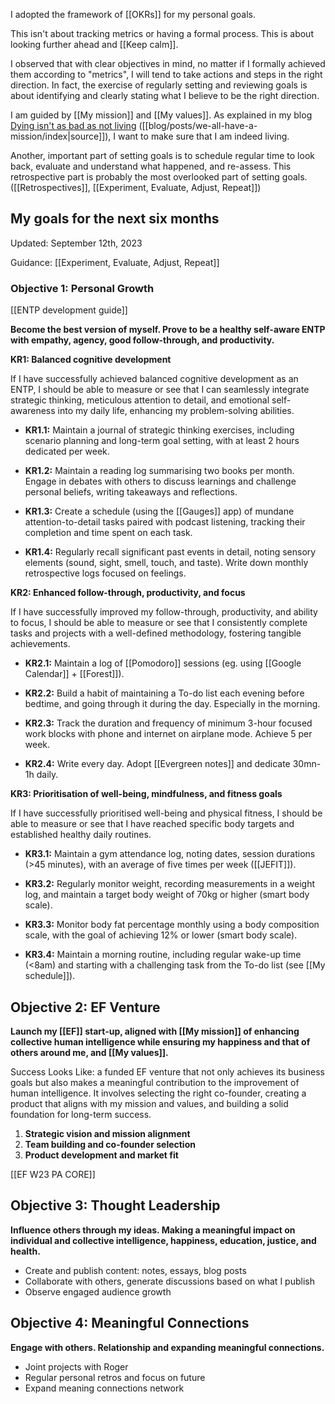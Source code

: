 I adopted the framework of [[OKRs]] for my personal goals.

This isn't about tracking metrics or having a formal process.
This is about looking further ahead and [[Keep calm]].

I observed that with clear objectives in mind, no matter if I formally achieved them according to "metrics", I will tend to take actions and steps in the right direction.
In fact, the exercise of regularly setting and reviewing goals is about identifying and clearly stating what I believe to be the right direction.

I am guided by [[My mission]] and [[My values]]. As explained in my blog [Dying isn't as bad as not living](https://mindthegapblog.com/posts/we-all-have-a-mission/) ([[blog/posts/we-all-have-a-mission/index|source]]), I want to make sure that I am indeed living.

Another, important part of setting goals is to schedule regular time to look back, evaluate and understand what happened, and re-assess.
This retrospective part is probably the most overlooked part of setting goals.
([[Retrospectives]], [[Experiment, Evaluate, Adjust, Repeat]])
## My goals for the next six months

Updated: September 12th, 2023

Guidance: [[Experiment, Evaluate, Adjust, Repeat]]
### Objective 1: Personal Growth

[[ENTP development guide]]

**Become the best version of myself. Prove to be a healthy self-aware ENTP with empathy, agency, good follow-through, and productivity.**

**KR1: Balanced cognitive development**

If I have successfully achieved balanced cognitive development as an ENTP, I should be able to measure or see that I can seamlessly integrate strategic thinking, meticulous attention to detail, and emotional self-awareness into my daily life, enhancing my problem-solving abilities.

  - **KR1.1:** Maintain a journal of strategic thinking exercises, including scenario planning and long-term goal setting, with at least 2 hours dedicated per week.

  - **KR1.2:** Maintain a reading log summarising two books per month. Engage in debates with others to discuss learnings and challenge personal beliefs, writing takeaways and reflections.

  - **KR1.3:** Create a schedule (using the [[Gauges]] app) of mundane attention-to-detail tasks paired with podcast listening, tracking their completion and time spent on each task.

  - **KR1.4:** Regularly recall significant past events in detail, noting sensory elements (sound, sight, smell, touch, and taste). Write down monthly retrospective logs focused on feelings.

**KR2: Enhanced follow-through, productivity, and focus**

If I have successfully improved my follow-through, productivity, and ability to focus, I should be able to measure or see that I consistently complete tasks and projects with a well-defined methodology, fostering tangible achievements.

  - **KR2.1:** Maintain a log of [[Pomodoro]] sessions (eg. using [[Google Calendar]] + [[Forest]]).

  - **KR2.2:** Build a habit of maintaining a To-do list each evening before bedtime, and going through it during the day. Especially in the morning.

  - **KR2.3:** Track the duration and frequency of minimum 3-hour focused work blocks with phone and internet on airplane mode. Achieve 5 per week.

  - **KR2.4:** Write every day. Adopt [[Evergreen notes]] and dedicate 30mn-1h daily.

**KR3: Prioritisation of well-being, mindfulness, and fitness goals**

If I have successfully prioritised well-being and physical fitness, I should be able to measure or see that I have reached specific body targets and established healthy daily routines.

  - **KR3.1:** Maintain a gym attendance log, noting dates, session durations (>45 minutes), with an average of five times per week ([[JEFIT]]).

  - **KR3.2:** Regularly monitor weight, recording measurements in a weight log, and maintain a target body weight of 70kg or higher (smart body scale).

  - **KR3.3:** Monitor body fat percentage monthly using a body composition scale, with the goal of achieving 12% or lower (smart body scale).

  - **KR3.4:** Maintain a morning routine, including regular wake-up time (<8am) and starting with a challenging task from the To-do list (see [[My schedule]]).

## Objective 2: EF Venture

**Launch my [[EF]] start-up, aligned with [[My mission]] of enhancing collective human intelligence while ensuring my happiness and that of others around me, and [[My values]].**

Success Looks Like: a funded EF venture that not only achieves its business goals but also makes a meaningful contribution to the improvement of human intelligence. It involves selecting the right co-founder, creating a product that aligns with my mission and values, and building a solid foundation for long-term success.

1. **Strategic vision and mission alignment**
2. **Team building and co-founder selection**
3. **Product development and market fit**

[[EF W23 PA CORE]]

## Objective 3: Thought Leadership

**Influence others through my ideas. Making a meaningful impact on individual and collective intelligence, happiness, education, justice, and health.**

- Create and publish content: notes, essays, blog posts
- Collaborate with others, generate discussions based on what I publish
- Observe engaged audience growth

## Objective 4: Meaningful Connections

**Engage with others. Relationship and expanding meaningful connections.**

- Joint projects with Roger
- Regular personal retros and focus on future
- Expand meaning connections network

